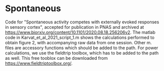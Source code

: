# Spontaneous
Code for "Spontaneous activity competes with externally evoked responses in sensory cortex", accepted for publication in PNAS and archived at https://www.biorxiv.org/content/10.1101/2020.08.18.256206v2.
The matlab code in Karvat_et_al_2021_script_1.m shows the calculations performed to obtain figure 2, with accompanying raw data from one session.
Other m. files are accessory functions which should be added to the path.
For power calculations, we use the fieldtrip toolbox, which has to be added to the path as well. This free tooblox can be downloaded from https://www.fieldtriptoolbox.org/.

